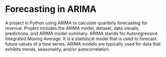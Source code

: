 # Forecasting in ARIMA
A project in Python using ARIMA to calculate quarterly forecasting for revenue. 
Project includes the ARIMA model, dataset, data visuals, predictions, and ARIMA model summary.
ARIMA stands for Autoregressive Integrated Moving Average. It is a statistical model that is used to forecast future values of a time series. ARIMA models are typically used for data that exhibits trends, seasonality, and/or autocorrelation.
